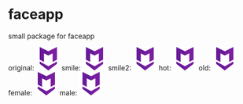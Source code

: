 faceapp
=======

small package for faceapp

original: ![alt original](https://github.com/adam-p/markdown-here/raw/master/src/common/images/icon48.png "original")
smile: ![alt smile](https://github.com/adam-p/markdown-here/raw/master/src/common/images/icon48.png "smile")
smile2: ![alt original](https://github.com/adam-p/markdown-here/raw/master/src/common/images/icon48.png "original")
hot: ![alt hot](https://github.com/adam-p/markdown-here/raw/master/src/common/images/icon48.png "hot")
old: ![alt old](https://github.com/adam-p/markdown-here/raw/master/src/common/images/icon48.png "old")
female: ![alt female](https://github.com/adam-p/markdown-here/raw/master/src/common/images/icon48.png "female")
male: ![alt male](https://github.com/adam-p/markdown-here/raw/master/src/common/images/icon48.png "male")